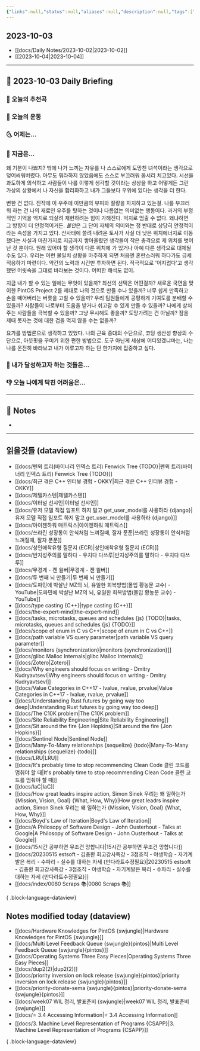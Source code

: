 ```yaml
---
{"links":null,"status":null,"aliases":null,"description":null,"tags":[" DailyNote "],"title":"2023-10-03","created":"2023-10-03T19:54:34","updated":"2025-01-14T18:43:03","dg-publish":true,"permalink":"/docs/daily-notes/2023-10-03/","dgPassFrontmatter":true}
---
```



## 2023-10-03

- [[docs/Daily Notes/2023-10-02\|2023-10-02]] 
- [[2023-10-04\|2023-10-04]]

---

## 📅 2023-10-03 Daily Briefing

### 🎵 오늘의 추천곡

### 🏃 오늘의 운동

### 🌜 어제는...

### 🙌 지금은...

왜 기분이 나쁘지? 밖에 나가 느끼는 자유를 나 스스로에게 도망친 녀석이라는 생각으로 덮어씌워버렸다. 아무도 뭐라하지 않았음에도 스스로 부끄러워 몸서리 치고있다. 시선을 과도하게 의식하고 사람들이 나를 이렇게 생각할 것이라는 상상을 하고 어떻게든 그런 가상의 상황에서 나 자신을 합리화하고 내가 그들보다 우위에 있다는 생각을 더 한다.

변한 건 없다. 진작에 이 우주에 이만큼의 부피와 질량을 차지하고 있는걸. 나를 부끄러워 하는 건 나의 재료인 우주를 탓하는 것이나 다름없는 의미없는 행동이다. 과거의 부정적인 기억을 억지로 되살려 재현하려는 힘이 가해진다. 억지로 멈출 수 없다. 왜냐하면 그 방향이 더 안정적이거든. *불안*은 그 단어 자체의 의미와는 정 반대로 상당히 안정적이라는 속성을 가지고 있다. 산사태에 쓸려 내려온 토사가 사실 더 낮은 위치에너지로 이동했다는 사실과 마찬가지로 지금까지 쌓아올렸던 생각들이 작은 충격으로 제 위치를 벗어난 것 뿐이다. 원래 있어야 할 생각이 다른 위치에 가 있거나 아예 다른 생각으로 대체될 수도 있다. 우리는 이런 불일치 상황을 마주하게 되면 처음엔 혼란스러워 하다가도 금세 적응하기 마련이다. 약간의 노력과 시간만 투자하면 된다. 적극적으로 '어지럽다'고 생각했던 머릿속을 그대로 바라보는 것이다. 어떠한 해석도 없이.

지금 내가 할 수 있는 일에는 무엇이 있을까? 최선의 선택은 어떤걸까? 새로운 국면을 맞이한 PintOS Project 2를 제대로 나의 것으로 만들 수나 있을까? 너무 쉽게 만족하고 손을 떼어버리는 버릇을 고칠 수 있을까? 우리 팀원들에게 공평하게 기여도를 분배할 수 있을까? 사람들이 나로부터 도움을 받거나 쉬고갈 수 있게 만들 수 있을까? 나에게 상처주는 사람들을 극복할 수 있을까? 그냥 무시해도 좋을까? 도망가려는 건 아닐까? 잠을 제때 못자는 것에 대한 겁을 먹지 않을 수는 없을까?

요가를 방법론으로 생각하고 있었다. 나의 근육 증대의 수단으로, 코딩 생산성 향상의 수단으로, 아웃핏을 꾸미기 위한 편한 방법으로. 도구 아닌게 세상에 어디있겠냐마는, 나는 나를 온전히 바라보고 내가 이루고자 하는 단 한가지에 집중하고 싶다.

### 🚀 내가 달성하고자 하는 것들은...

### 👎 오늘 나에게 닥친 어려움은...

---

## 📝 Notes

- 

---

## 읽을것들 (dataview)

- [[docs/펜윅 트리(바이너리 인덱스 트리) Fenwick Tree {TODO}\|펜윅 트리(바이너리 인덱스 트리) Fenwick Tree {TODO}]]
- [[docs/최근 겪은 C++ 인터뷰 경험 - OKKY\|최근 겪은 C++ 인터뷰 경험 - OKKY]]
- [[docs/제텔카스텐\|제텔카스텐]]
- [[docs/이터널 선샤인\|이터널 선샤인]]
- [[docs/유저 모델 직접 임포트 하지 말고 get_user_model를 사용하라 {django}\|유저 모델 직접 임포트 하지 말고 get_user_model를 사용하라 {django}]]
- [[docs/아이젠하워 매트릭스\|아이젠하워 매트릭스]]
- [[docs/쓰라린 성장통이 안식처럼 느껴질때, 잘자 푼푼\|쓰라린 성장통이 안식처럼 느껴질때, 잘자 푼푼]]
- [[docs/성인애착유형 질문지 (ECR)\|성인애착유형 질문지 (ECR)]]
- [[docs/반지성주의를 말하다 - 우치다 다쓰루\|반지성주의를 말하다 - 우치다 다쓰루]]
- [[docs/무경계 - 켄 윌버\|무경계 - 켄 윌버]]
- [[docs/두 번째 뇌 만들기\|두 번째 뇌 만들기]]
- [[docs/도파민에 박살난 MZ의 뇌, 유일한 회복방법(몰입 황농문 교수) - YouTube\|도파민에 박살난 MZ의 뇌, 유일한 회복방법(몰입 황농문 교수) - YouTube]]
- [[docs/type casting {C++}\|type casting {C++}]]
- [[docs/the-expert-mind\|the-expert-mind]]
- [[docs/tasks, microtasks, queues and schedules {js} {TODO}\|tasks, microtasks, queues and schedules {js} {TODO}]]
- [[docs/scope of enum in C vs C++\|scope of enum in C vs C++]]
- [[docs/path variable VS query parameter\|path variable VS query parameter]]
- [[docs/monitors {synchronization}\|monitors {synchronization}]]
- [[docs/glibc Malloc Internals\|glibc Malloc Internals]]
- [[docs/Zotero\|Zotero]]
- [[docs/Why engineers should focus on writing - Dmitry Kudryavtsevl\|Why engineers should focus on writing - Dmitry Kudryavtsevl]]
- [[docs/Value Categories in C++17 - lvalue, rvalue, prvalue\|Value Categories in C++17 - lvalue, rvalue, prvalue]]
- [[docs/Understanding Rust futures by going way too deep\|Understanding Rust futures by going way too deep]]
- [[docs/The C10K problem\|The C10K problem]]
- [[docs/Site Reliability Engineering\|Site Reliability Engineering]]
- [[docs/Sit around the fire {Jon Hopkins}\|Sit around the fire {Jon Hopkins}]]
- [[docs/Sentinel Node\|Sentinel Node]]
- [[docs/Many-To-Many relationships {sequelize} {todo}\|Many-To-Many relationships {sequelize} {todo}]]
- [[docs/LRU\|LRU]]
- [[docs/It's probably time to stop recommending Clean Code 클린 코드를 멈춰야 할 때\|It's probably time to stop recommending Clean Code 클린 코드를 멈춰야 할 때]]
- [[docs/IaC\|IaC]]
- [[docs/How great leadrs inspire action, Simon Sinek 우리는 왜 일하는가 {Mission, Vision, Goal} {What, How, Why}\|How great leadrs inspire action, Simon Sinek 우리는 왜 일하는가 {Mission, Vision, Goal} {What, How, Why}]]
- [[docs/Boyd's Law of Iteration\|Boyd's Law of Iteration]]
- [[docs/A Philosopy of Software Design - John Ousterhout - Talks at Google\|A Philosopy of Software Design - John Ousterhout - Talks at Google]]
- [[docs/15시간 공부하면 무조건 망합니다\|15시간 공부하면 무조건 망합니다]]
- [[docs/20230515 estsoft - 김충환 회고강사특강 - 3점조직 - 야생학습 - 자기계발은 복리 - 수파리 - 실수를 대하는 자세 {만다라트수정필요}\|20230515 estsoft - 김충환 회고강사특강 - 3점조직 - 야생학습 - 자기계발은 복리 - 수파리 - 실수를 대하는 자세 {만다라트수정필요}]]
- [[docs/index/0080 Scraps 📚\|0080 Scraps 📚]]

{ .block-language-dataview}

## Notes modified today (dataview)

- [[docs/Hardware Knowledges for PintOS {swjungle}\|Hardware Knowledges for PintOS {swjungle}]]
- [[docs/Multi Level Feedback Queue {swjungle}{pintos}\|Multi Level Feedback Queue {swjungle}{pintos}]]
- [[docs/Operating Systems Three Easy Pieces\|Operating Systems Three Easy Pieces]]
- [[docs/dup2(2)\|dup2(2)]]
- [[docs/priority inversion on lock release {swjungle}{pintos}\|priority inversion on lock release {swjungle}{pintos}]]
- [[docs/priority-donate-sema {swjungle}{pintos}\|priority-donate-sema {swjungle}{pintos}]]
- [[docs/week07 WIL 정리, 발표준비 {swjungle}\|week07 WIL 정리, 발표준비 {swjungle}]]
- [[docs/⭐️ 3.4 Accessing Information\|⭐️ 3.4 Accessing Information]]
- [[docs/3. Machine Level Representation of Programs {CSAPP}\|3. Machine Level Representation of Programs {CSAPP}]]

{ .block-language-dataview}
